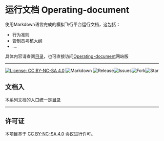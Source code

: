 # 运行文档 Operating-document
使用Markdown语言完成的模拟飞行平台运行文档，这包括：

- 行为准则
- 管制员考核大纲
- ....

具体内容请查阅[目录](./table_of_contents.md)，也可直接访问[Operating-document](https://flyleague-collection.github.io/Operating-document/)网站版

---

[![License: CC BY-NC-SA 4.0](https://img.shields.io/badge/License-CC%20BY--NC--SA%204.0-lightgrey.svg?style=for-the-badge)](https://creativecommons.org/licenses/by-nc-sa/4.0)
![Markdown](https://img.shields.io/badge/Markdown-000000?style=for-the-badge&logo=Markdown&logoColor=ffffff)
![Release](https://img.shields.io/github/release/Flyleague-Collection/Operating-document?style=for-the-badge)![Issues](https://img.shields.io/github/issues/Flyleague-Collection/Operating-document?color=F48D73&style=for-the-badge)![Fork](https://img.shields.io/github/forks/Flyleague-Collection/Operating-document.svg?style=for-the-badge&label=Fork&maxAge=2592000)![Star](https://img.shields.io/github/stars/Flyleague-Collection/Operating-document.svg?style=for-the-badge&label=Star&maxAge=2592000)



## 文档入

本系列文档的入口统一是[目录](./table_of_contents.md)



---

## 许可证

本项目基于 [CC BY-NC-SA 4.0](https://creativecommons.org/licenses/by-nc-sa/4.0/deed.zh) 协议进行许可。
